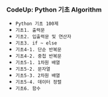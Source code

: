 ### CodeUp: Python 기초 Algorithm  
* ```Python 기초 100제```
* ```기초1. 출력문```
* ```기초2. 입출력문 및 연산자```
* ```기초3. if ~ else```
* ```기초4-1. 단순 반복문```
* ```기초4-2. 중첩 반복문```
* ```기초5-1. 1차원 배열```
* ```기초5-2. 문자열```
* ```기초5-3. 2차원 배열```
* ```기초5-4. 데이터 정렬```
* ```기초6. 함수```

